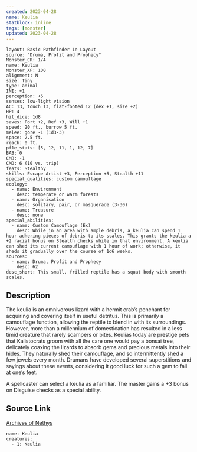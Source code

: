 ```yaml
---
created: 2023-04-28
name: Keulia
statblock: inline
tags: [monster]
updated: 2023-04-28
---
```

```statblock
layout: Basic Pathfinder 1e Layout
source: "Druma, Profit and Prophecy"
Monster_CR: 1/4
name: Keulia
Monster_XP: 100
alignment: N
size: Tiny
type: animal
INI: +1
perception: +5
senses: low-light vision
AC: 13, touch 13, flat-footed 12 (dex +1, size +2)
HP: 4
hit_dice: 1d8
saves: Fort +2, Ref +3, Will +1
speed: 20 ft., burrow 5 ft.
melee: gore -1 (1d3-3)
space: 2.5 ft.
reach: 0 ft.
pf1e_stats: [5, 12, 11, 1, 12, 7]
BAB: 0
CMB: -1
CMD: 6 (10 vs. trip)
feats: Stealthy
skills: Escape Artist +3, Perception +5, Stealth +11
special_qualities: custom camouflage
ecology:
  - name: Environment
    desc: temperate or warm forests
  - name: Organisation
    desc: solitary, pair, or masquerade (3-30)
  - name: Treasure
    desc: none
special_abilities:
  - name: Custom Camouflage (Ex)
    desc: While in an area with ample debris, a keulia can spend 1 hour adhering pieces of debris to its scales. This grants the keulia a +2 racial bonus on Stealth checks while in that environment. A keulia can shed its current camouflage with 1 hour of work; otherwise, it sheds it gradually over the course of 1d6 weeks.
sources:
  - name: Druma, Profit and Prophecy
    desc: 62
desc_short: This small, frilled reptile has a squat body with smooth scales.
```
## Description
The keulia is an omnivorous lizard with a hermit crab’s penchant for acquiring and covering itself in useful detritus. This is primarily a camouflage function, allowing the reptile to blend in with its surroundings. However, more than a millennium of domestication has resulted in a less timid creature that rarely scampers or bites. Keulias today are prestige pets that Kalistocrats groom with all the care one would pay a bonsai tree, delicately coaxing the lizards to absorb gems and precious metals into their hides. They naturally shed their camouflage, and so intermittently shed a few jewels every month. Drumans have developed several superstitions and sayings about these events, considering it good luck for such a gem to fall at one’s feet.

 A spellcaster can select a keulia as a familiar. The master gains a +3 bonus on Disguise checks as a special ability.
## Source Link
[Archives of Nethys](https://aonprd.com/MonsterDisplay.aspx?ItemName=Keulia)
```encounter-table
name: Keulia
creatures:
  - 1: Keulia
```
